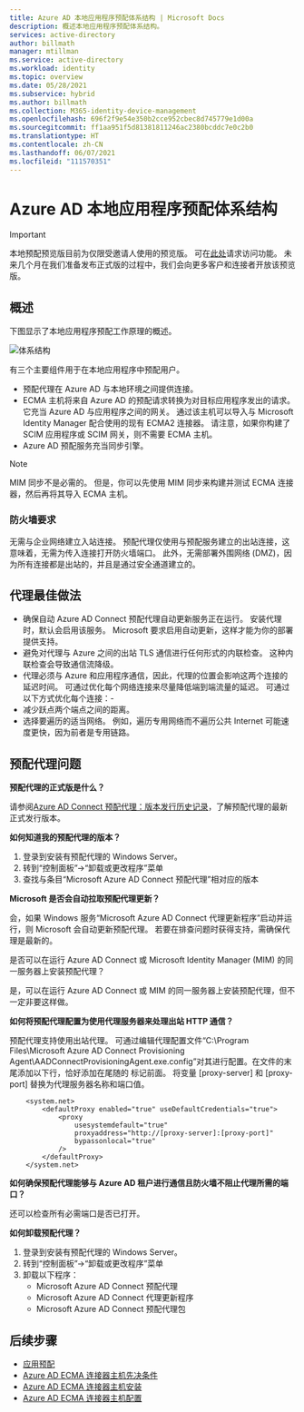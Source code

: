 ```yaml
---
title: Azure AD 本地应用程序预配体系结构 | Microsoft Docs
description: 概述本地应用程序预配体系结构。
services: active-directory
author: billmath
manager: mtillman
ms.service: active-directory
ms.workload: identity
ms.topic: overview
ms.date: 05/28/2021
ms.subservice: hybrid
ms.author: billmath
ms.collection: M365-identity-device-management
ms.openlocfilehash: 696f2f9e54e350b2cce952cbec8d745779e1d00a
ms.sourcegitcommit: ff1aa951f5d81381811246ac2380bcddc7e0c2b0
ms.translationtype: HT
ms.contentlocale: zh-CN
ms.lasthandoff: 06/07/2021
ms.locfileid: "111570351"
---
```

# <a name="azure-ad-on-premises-application-provisioning-architecture"></a>Azure AD 本地应用程序预配体系结构

>[!IMPORTANT]
> 本地预配预览版目前为仅限受邀请人使用的预览版。 可在[此处](https://aka.ms/onpremprovisioningpublicpreviewaccess)请求访问功能。 未来几个月在我们准备发布正式版的过程中，我们会向更多客户和连接者开放该预览版。

## <a name="overview"></a>概述

下图显示了本地应用程序预配工作原理的概述。

![体系结构](.\media\on-premises-application-provisioning-architecture\arch-3.png)

有三个主要组件用于在本地应用程序中预配用户。

- 预配代理在 Azure AD 与本地环境之间提供连接。
- ECMA 主机将来自 Azure AD 的预配请求转换为对目标应用程序发出的请求。 它充当 Azure AD 与应用程序之间的网关。 通过该主机可以导入与 Microsoft Identity Manager 配合使用的现有 ECMA2 连接器。 请注意，如果你构建了 SCIM 应用程序或 SCIM 网关，则不需要 ECMA 主机。
- Azure AD 预配服务充当同步引擎。

>[!NOTE]
> MIM 同步不是必需的。 但是，你可以先使用 MIM 同步来构建并测试 ECMA 连接器，然后再将其导入 ECMA 主机。


### <a name="firewall-requirements"></a>防火墙要求

无需与企业网络建立入站连接。 预配代理仅使用与预配服务建立的出站连接，这意味着，无需为传入连接打开防火墙端口。 此外，无需部署外围网络 (DMZ)，因为所有连接都是出站的，并且是通过安全通道建立的。 

## <a name="agent-best-practices"></a>代理最佳做法
- 确保自动 Azure AD Connect 预配代理自动更新服务正在运行。 安装代理时，默认会启用该服务。 Microsoft 要求启用自动更新，这样才能为你的部署提供支持。
- 避免对代理与 Azure 之间的出站 TLS 通信进行任何形式的内联检查。 这种内联检查会导致通信流降级。
- 代理必须与 Azure 和应用程序通信，因此，代理的位置会影响这两个连接的延迟时间。 可通过优化每个网络连接来尽量降低端到端流量的延迟。 可通过以下方式优化每个连接：-
- 减少跃点两个端点之间的距离。
- 选择要遍历的适当网络。 例如，遍历专用网络而不遍历公共 Internet 可能速度更快，因为前者是专用链路。

## <a name="provisioning-agent-questions"></a>预配代理问题
**预配代理的正式版是什么？**

请参阅[Azure AD Connect 预配代理：版本发行历史记录](provisioning-agent-release-version-history.md)，了解预配代理的最新正式发行版本。

**如何知道我的预配代理的版本？**

 1. 登录到安装有预配代理的 Windows Server。
 2. 转到“控制面板”->“卸载或更改程序”菜单
 3. 查找与条目“Microsoft Azure AD Connect 预配代理”相对应的版本

**Microsoft 是否会自动拉取预配代理更新？**

会，如果 Windows 服务“Microsoft Azure AD Connect 代理更新程序”启动并运行，则 Microsoft 会自动更新预配代理。 若要在排查问题时获得支持，需确保代理是最新的。

是否可以在运行 Azure AD Connect 或 Microsoft Identity Manager (MIM) 的同一服务器上安装预配代理？

是，可以在运行 Azure AD Connect 或 MIM 的同一服务器上安装预配代理，但不一定非要这样做。

**如何将预配代理配置为使用代理服务器来处理出站 HTTP 通信？**

预配代理支持使用出站代理。 可通过编辑代理配置文件“C:\Program Files\Microsoft Azure AD Connect Provisioning Agent\AADConnectProvisioningAgent.exe.config”对其进行配置。在文件的末尾添加以下行，恰好添加在尾随的 </configuration> 标记前面。 将变量 [proxy-server] 和 [proxy-port] 替换为代理服务器名称和端口值。
```
    <system.net>
        <defaultProxy enabled="true" useDefaultCredentials="true">
            <proxy
                usesystemdefault="true"
                proxyaddress="http://[proxy-server]:[proxy-port]"
                bypassonlocal="true"
            />
        </defaultProxy>
    </system.net>
```
**如何确保预配代理能够与 Azure AD 租户进行通信且防火墙不阻止代理所需的端口？**

还可以检查所有必需端口是否已打开。

**如何卸载预配代理？**
1. 登录到安装有预配代理的 Windows Server。
2. 转到“控制面板”->“卸载或更改程序”菜单
3. 卸载以下程序：
     - Microsoft Azure AD Connect 预配代理
     - Microsoft Azure AD Connect 代理更新程序
     - Microsoft Azure AD Connect 预配代理包


## <a name="next-steps"></a>后续步骤

- [应用预配](user-provisioning.md)
- [Azure AD ECMA 连接器主机先决条件](on-premises-ecma-prerequisites.md)
- [Azure AD ECMA 连接器主机安装](on-premises-ecma-install.md)
- [Azure AD ECMA 连接器主机配置](on-premises-ecma-configure.md)
